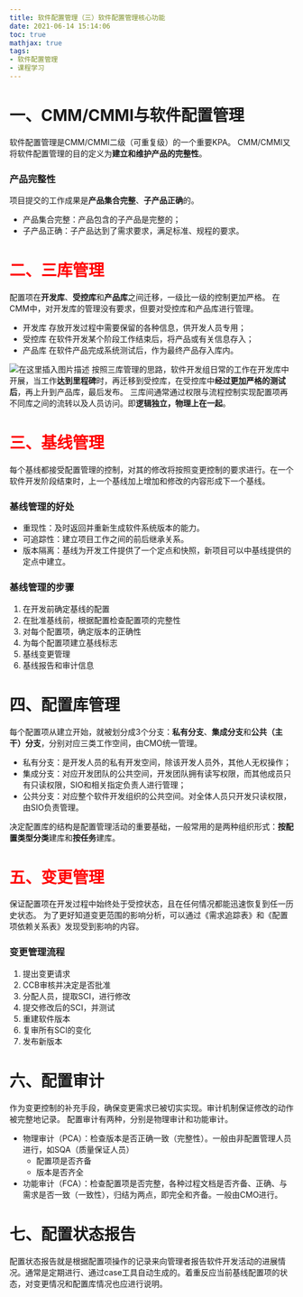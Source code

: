 ```yaml
---
title: 软件配置管理（三）软件配置管理核心功能
date: 2021-06-14 15:14:06
toc: true
mathjax: true
tags:
- 软件配置管理
- 课程学习
---
```

# 一、CMM/CMMI与软件配置管理
软件配置管理是CMM/CMMI二级（可重复级）的一个重要KPA。
CMM/CMMI又将软件配置管理的目的定义为**建立和维护产品的完整性**。

### 产品完整性
项目提交的工作成果是**产品集合完整**、**子产品正确**的。
- 产品集合完整：产品包含的子产品是完整的；
- 子产品正确：子产品达到了需求要求，满足标准、规程的要求。
# <font color='red'>二、三库管理</font>
配置项在**开发库**、**受控库**和**产品库**之间迁移，一级比一级的控制更加严格。
在CMM中，对开发库的管理没有要求，但要对受控库和产品库进行管理。
- 开发库
存放开发过程中需要保留的各种信息，供开发人员专用；
- 受控库
在软件开发某个阶段工作结束后，将产品或有关信息存入；
- 产品库
在软件产品完成系统测试后，作为最终产品存入库内。

![在这里插入图片描述](https://raw.githubusercontent.com/buttering/EasyBlogs/master/asset/pictures/7244875005688723c606e978afe687d4/aebb0989342c126bb0181895d8d781ac.png)
按照三库管理的思路，软件开发组日常的工作在开发库中开展，当工作**达到里程碑**时，再迁移到受控库，在受控库中**经过更加严格的测试后**，再上升到产品库，最后发布。
三库间通常通过权限与流程控制实现配置项再不同库之间的流转以及人员访问。即**逻辑独立，物理上在一起**。
# <font color='red'>三、基线管理</font>
每个基线都接受配置管理的控制，对其的修改将按照变更控制的要求进行。在一个软件开发阶段结束时，上一个基线加上增加和修改的内容形成下一个基线。
### 基线管理的好处
- 重现性：及时返回并重新生成软件系统版本的能力。
- 可追踪性：建立项目工作之间的前后继承关系。
- 版本隔离：基线为开发工件提供了一个定点和快照，新项目可以中基线提供的定点中建立。
### 基线管理的步骤
1. 在开发前确定基线的配置
2. 在批准基线前，根据配置检查配置项的完整性
3. 对每个配置项，确定版本的正确性
4. 为每个配置项建立基线标志
5. 基线变更管理
6. 基线报告和审计信息
# 四、配置库管理
每个配置项从建立开始，就被划分成3个分支：**私有分支**、**集成分支**和**公共（主干）分支**，分别对应三类工作空间，由CMO统一管理。
- 私有分支：是开发人员的私有开发空间，除该开发人员外，其他人无权操作；
- 集成分支：对应开发团队的公共空间，开发团队拥有读写权限，而其他成员只有只读权限，SIO和相关指定负责人进行管理；
- 公共分支：对应整个软件开发组织的公共空间。对全体人员只开发只读权限，由SIO负责管理。

决定配置库的结构是配置管理活动的重要基础，一般常用的是两种组织形式：**按配置类型分类**建库和**按任务**建库。
# <font color='red'>五、变更管理</font>
保证配置项在开发过程中始终处于受控状态，且在任何情况都能迅速恢复到任一历史状态。
为了更好知道变更范围的影响分析，可以通过《需求追踪表》和《配置项依赖关系表》发现受到影响的内容。
### 变更管理流程
1. 提出变更请求
2. CCB审核并决定是否批准
3. 分配人员，提取SCI，进行修改
4. 提交修改后的SCI，并测试
5. 重建软件版本
6. 复审所有SCI的变化
7. 发布新版本
# 六、配置审计
作为变更控制的补充手段，确保变更需求已被切实实现。审计机制保证修改的动作被完整地记录。
配置审计有两种，分别是物理审计和功能审计。
- 物理审计（PCA）：检查版本是否正确一致（完整性）。一般由非配置管理人员进行，如SQA（质量保证人员）
  - 配置项是否齐备
  - 版本是否齐全
- 功能审计（FCA）：检查配置项是否完整，各种过程文档是否齐备、正确、与需求是否一致（一致性），归结为两点，即完全和齐备。一般由CMO进行。
# 七、配置状态报告
配置状态报告就是根据配置项操作的记录来向管理者报告软件开发活动的进展情况。通常是定期进行、通过case工具自动生成的。着重反应当前基线配置项的状态，对变更情况和配置库情况也应进行说明。